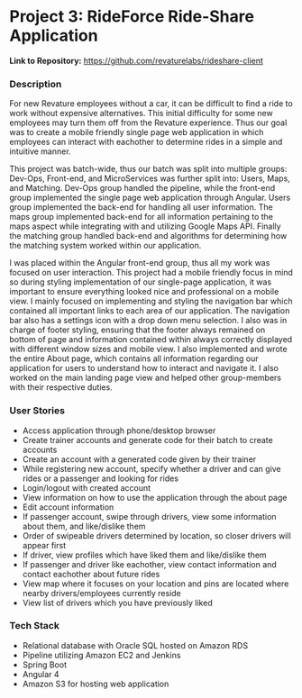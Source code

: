# Project 3: RideForce Ride-Share Application #

**Link to Repository:** https://github.com/revaturelabs/rideshare-client

### Description ###

For new Revature employees without a car, it can be difficult to find a ride to work without expensive alternatives.
This initial difficulty for some new employees may turn them off from the Revature experience.
Thus our goal was to create a mobile friendly single page web application in which employees can interact with eachother to determine rides in a simple and intuitive manner.

This project was batch-wide, thus our batch was split into multiple groups: Dev-Ops, Front-end, and MicroServices was further split into: Users, Maps, and Matching. Dev-Ops group handled the pipeline, while the front-end group implemented the single page web application through Angular. Users group implemented the back-end for handling all user information. The maps group implemented back-end for all information pertaining to the maps aspect while integrating with and utilizing Google Maps API. Finally the matching group handled back-end and algorithms for determining how the matching system worked within our application.

I was placed within the Angular front-end group, thus all my work was focused on user interaction. This project had a mobile friendly focus in mind so during styling implementation of our single-page application, it was important to ensure everything looked nice and professional on a mobile view. I mainly focused on implementing and styling the navigation bar which contained all important links to each area of our application. The navigation bar also has a settings icon with a drop down menu selection. I also was in charge of footer styling, ensuring that the footer always remained on bottom of page and information contained within always correctly displayed with different window sizes and mobile view. I also implemented and wrote the entire About page, which contains all information regarding our application for users to understand how to interact and navigate it. I also worked on the main landing page view and helped other group-members with their respective duties.
	
### User Stories ###

* Access application through phone/desktop browser
* Create trainer accounts and generate code for their batch to create accounts
* Create an account with a generated code given by their trainer
* While registering new account, specify whether a driver and can give rides or a passenger and looking for rides
* Login/logout with created account 
* View information on how to use the application through the about page
* Edit account information
* If passenger account, swipe through drivers, view some information about them, and like/dislike them
* Order of swipeable drivers determined by location, so closer drivers will appear first
* If driver, view profiles which have liked them and like/dislike them
* If passenger and driver like eachother, view contact information and contact eachother about future rides
* View map where it focuses on your location and pins are located where nearby drivers/employees currently reside
* View list of drivers which you have previously liked 

### Tech Stack ###

* Relational database with Oracle SQL hosted on Amazon RDS
* Pipeline utilizing Amazon EC2 and Jenkins
* Spring Boot
* Angular 4
* Amazon S3 for hosting web application


